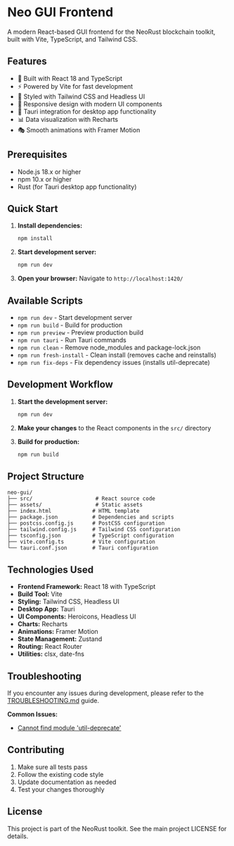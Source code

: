 # Neo GUI Frontend

A modern React-based GUI frontend for the NeoRust blockchain toolkit, built with Vite, TypeScript, and Tailwind CSS.

## Features

- 🚀 Built with React 18 and TypeScript
- ⚡ Powered by Vite for fast development
- 🎨 Styled with Tailwind CSS and Headless UI
- 📱 Responsive design with modern UI components
- 🔧 Tauri integration for desktop app functionality
- 📊 Data visualization with Recharts
- 🎭 Smooth animations with Framer Motion

## Prerequisites

- Node.js 18.x or higher
- npm 10.x or higher
- Rust (for Tauri desktop app functionality)

## Quick Start

1. **Install dependencies:**
   ```bash
   npm install
   ```

2. **Start development server:**
   ```bash
   npm run dev
   ```

3. **Open your browser:**
   Navigate to `http://localhost:1420/`

## Available Scripts

- `npm run dev` - Start development server
- `npm run build` - Build for production
- `npm run preview` - Preview production build
- `npm run tauri` - Run Tauri commands
- `npm run clean` - Remove node_modules and package-lock.json
- `npm run fresh-install` - Clean install (removes cache and reinstalls)
- `npm run fix-deps` - Fix dependency issues (installs util-deprecate)

## Development Workflow

1. **Start the development server:**
   ```bash
   npm run dev
   ```

2. **Make your changes** to the React components in the `src/` directory

3. **Build for production:**
   ```bash
   npm run build
   ```

## Project Structure

```
neo-gui/
├── src/                    # React source code
├── assets/                 # Static assets
├── index.html             # HTML template
├── package.json           # Dependencies and scripts
├── postcss.config.js      # PostCSS configuration
├── tailwind.config.js     # Tailwind CSS configuration
├── tsconfig.json          # TypeScript configuration
├── vite.config.ts         # Vite configuration
└── tauri.conf.json        # Tauri configuration
```

## Technologies Used

- **Frontend Framework:** React 18 with TypeScript
- **Build Tool:** Vite
- **Styling:** Tailwind CSS, Headless UI
- **Desktop App:** Tauri
- **UI Components:** Heroicons, Headless UI
- **Charts:** Recharts
- **Animations:** Framer Motion
- **State Management:** Zustand
- **Routing:** React Router
- **Utilities:** clsx, date-fns

## Troubleshooting

If you encounter any issues during development, please refer to the [TROUBLESHOOTING.md](./TROUBLESHOOTING.md) guide.

**Common Issues:**
- [Cannot find module 'util-deprecate'](./TROUBLESHOOTING.md#cannot-find-module-util-deprecate-error)

## Contributing

1. Make sure all tests pass
2. Follow the existing code style
3. Update documentation as needed
4. Test your changes thoroughly

## License

This project is part of the NeoRust toolkit. See the main project LICENSE for details. 